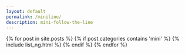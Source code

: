 ```yaml
---
layout: default
permalink: /miniline/
description: mini-follow-the-line
---
```

<div class="posts">
    {% for post in site.posts %}
    {% if post.categories contains 'mini' %}
    {% include list_ng.html %}
    {% endif %}
    {% endfor %}
</div>